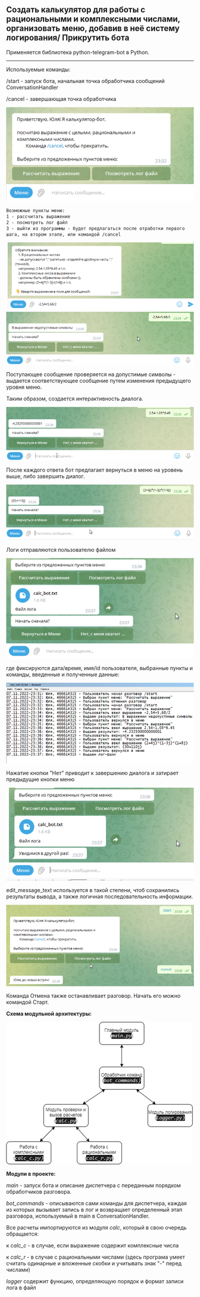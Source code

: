 ## Создать калькулятор для работы с рациональными и комплексными числами, организовать меню, добавив в неё систему логирования/ Прикрутить бота


Применяется библиотека python-telegram-bot в Python.
***

Используемые команды:

/start - запуск бота, начальная точка обработчика сообщений ConversationHandler

/cancel - завершающая точка обработчика

![Calc_bot](img/calc1.png)


    Возможные пункты меню:
    1 - рассчитать выражение
    2 - посмотреть лог файл
    3 - выйти из программы - будет предлагаться после отработки первого шага, на втором этапе, или командой /cancel


![Calc_bot](img/calc2.png)
![Calc_bot](img/calc3.png)

Поступающее сообщение проверяется на допустимые символы - выдается соответствующее сообщение путем изменения предыдущего уровня меню. 

Таким образом, создается интерактивность диалога.

![Calc_bot](img/calc5.png)

После каждого ответа бот предлагает вернуться в меню на уровень выше, либо завершить диалог.

![Calc_bot](img/calc6.png)

Логи отправляются пользователю файлом

![Calc_bot](img/calc7.png)

где фиксируются дата/время, имя/id пользователя, выбранные пункты и команды, введенные и полученные данные:

![Calc_bot](img/calc8.png)

Нажатие кнопки "Нет" приводит к завершению диалога и затирает предыдущие кнопки меню

![Calc_bot](img/calc9.png)

edit_message_text используется в такой степени, чтоб сохранились результаты вывода, а также логичная последовательность информации.

![Calc_bot](img/calc10.png)

Команда Отмена также останавливает разговор.
Начать его можно командой Старт.

**Схема модульной архитектуры:**

![Calc_bot](img/calc_schema.png)

**Модули в проекте:**

*main* - запуск бота и описание диспетчера с переданным порядком обработчиков разговора.

*bot_commands* - описываются сами команды для диспетчера, каждая из которых вызывает запись в лог и возвращает определенный этап разговора, используемый в main в ConversationHandler.

Все расчеты импортируются из модуля *calc*, который в свою очередь обращается: 

к *calc_c* - в случае, если выражение содержит комплексные числа

к *calc_r* - в случае с рациональными числами (здесь програма умеет считать одинарные и вложенные скобки и учитывать знак "-" перед числами)

*logger* содержит функцию, определяющую порядок и формат записи лога в файл
